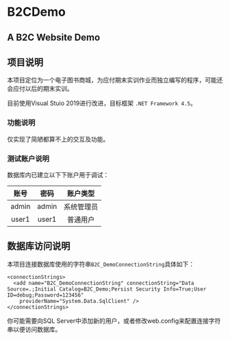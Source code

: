 # B2CDemo
## A B2C Website Demo

## 项目说明


本项目定位为一个电子图书商城，为应付期末实训作业而独立编写的程序，可能还会应付以后的期末实训。

目前使用Visual Stuio 2019进行改进，目标框架 `.NET Framework 4.5`。

### 功能说明


仅实现了简陋都算不上的交互及功能。
### 测试账户说明

数据库内已建立以下下账户用于调试：


|账号|密码|账户类型|
|:-----:|:-----:|:-----:|
|admin|admin|系统管理员|
|user1|user1|普通用户|


## 数据库访问说明


本项目连接数据库使用的字符串`B2C_DemoConnectionString`具体如下：
```
<connectionStrings>
  <add name="B2C_DemoConnectionString" connectionString="Data Source=.;Initial Catalog=B2C_Demo;Persist Security Info=True;User ID=debug;Password=123456"
    providerName="System.Data.SqlClient" />
</connectionStrings>
```
你可能需要向SQL Server中添加新的用户，或者修改web.config来配置连接字符串以便访问数据库。
